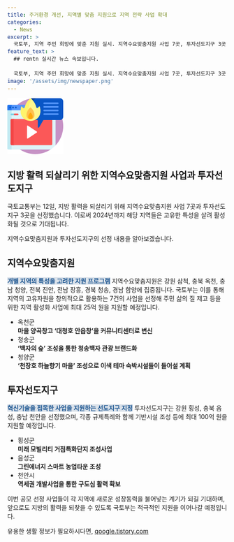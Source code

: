 ```yaml
---
title: 주거환경 개선, 지역별 맞춤 지원으로 지역 전략 사업 확대
categories:
  - News
excerpt: >
  국토부, 지역 주민 희망에 맞춘 지원 실시. 지역수요맞춤지원 사업 7곳, 투자선도지구 3곳 선정. 지역 활력 되살리기 위한 제안으로, 사업에 최대 25억 원 지원. 고유자원 활용한 창의적인 사업 추진. 지역별 특성을 고려한 맞춤형 지원으로 주민 삶의 질 제고에 기여. 한편, 투자선도지구는 스마트농업, 모빌리티 등 혁신기술 결합한 사업에 최대 100억 원 지원 예정. 지역의 새로운 성장동력 발굴을 통해 지방의 활력 증진 지원 계획.
feature_text: >
  ## rentn 실시간 뉴스 속보입니다.

  국토부, 지역 주민 희망에 맞춘 지원 실시. 지역수요맞춤지원 사업 7곳, 투자선도지구 3곳 선정. 지역 활력 되살리기 위한 제안으로, 사업에 최대 25억 원 지원. 고유자원 활용한 창의적인 사업 추진. 지역별 특성을 고려한 맞춤형 지원으로 주민 삶의 질 제고에 기여. 한편, 투자선도지구는 스마트농업, 모빌리티 등 혁신기술 결합한 사업에 최대 100억 원 지원 예정. 지역의 새로운 성장동력 발굴을 통해 지방의 활력 증진 지원 계획.
image: '/assets/img/newspaper.png'
---
```


<p><img src="/assets/img/news.png" alt="rentncar 속보" /></p>

<h2 data-ke-size="size26">지방 활력 되살리기 위한 지역수요맞춤지원 사업과 투자선도지구</h2>

<p>국토교통부는 12일, 지방 활력을 되살리기 위해 지역수요맞춤지원 사업 7곳과 투자선도지구 3곳을 선정했습니다. 이로써 2024년까지 해당 지역들은 고유한 특성을 살려 활성화될 것으로 기대됩니다.</p>

<p data-ke-size="size16">지역수요맞춤지원과 투자선도지구의 선정 내용을 알아보겠습니다.</p>

<h2 data-ke-size="size24">지역수요맞춤지원</h2>

<p><b><span style="background-color: #21538527; color: #1a5490;">개별 지역의 특성을 고려한 지원 프로그램</span></b>
지역수요맞춤지원은 강원 삼척, 충북 옥천, 충남 청양, 전북 진안, 전남 장흥, 경북 청송, 경남 함양에 집중됩니다. 국토부는 이를 통해 지역의 고유자원을 창의적으로 활용하는 7건의 사업을 선정해 주민 삶의 질 제고 등을 위한 지역 활성화 사업에 최대 25억 원을 지원할 예정입니다. </p>

<ul>
  <li>옥천군</li>
  <td style="text-align: center; height: 17px;"><b>마을 양곡창고 ‘대청호 안읍창’을 커뮤니티센터로 변신</b></td>
  <li>청송군</li>
  <td style="text-align: center; height: 17px;"><b>‘백자의 숲’ 조성을 통한 청송백자 관광 브랜드화</b></td>
  <li>청양군</li>
  <td style="text-align: center; height: 17px;"><b>‘천장호 하늘향기 마을’ 조성으로 이색 테마 숙박시설들이 들어설 계획</b></td>
</ul>

<h2 data-ke-size="size24">투자선도지구</h2>

<p><b><span style="background-color: #21538527; color: #1a5490;">혁신기술을 접목한 사업을 지원하는 선도지구 지정</span></b>
투자선도지구는 강원 횡성, 충북 음성, 충남 천안을 선정했으며, 각종 규제특례와 함께 기반시설 조성 등에 최대 100억 원을 지원할 예정입니다.</p>

<ul>
  <li>횡성군</li>
  <td style="text-align: center; height: 17px;"><b>미래 모빌리티 거점특화단지 조성사업</b></td>
  <li>음성군</li>
  <td style="text-align: center; height: 17px;"><b>그린에너지 스마트 농업타운 조성</b></td>
  <li>천안시</li>
  <td style="text-align: center; height: 17px;"><b>역세권 개발사업을 통한 구도심 활력 확보</b></td>
</ul>

<p>이번 공모 선정 사업들이 각 지역에 새로운 성장동력을 불어넣는 계기가 되길 기대하며, 앞으로도 지방의 활력을 되찾을 수 있도록 국토부는 적극적인 지원을 이어나갈 예정입니다.</p>
유용한 생활 정보가 필요하시다면, <a href="https://qoogle.tistory.com" rel="dofollow">qoogle.tistory.com</a>


